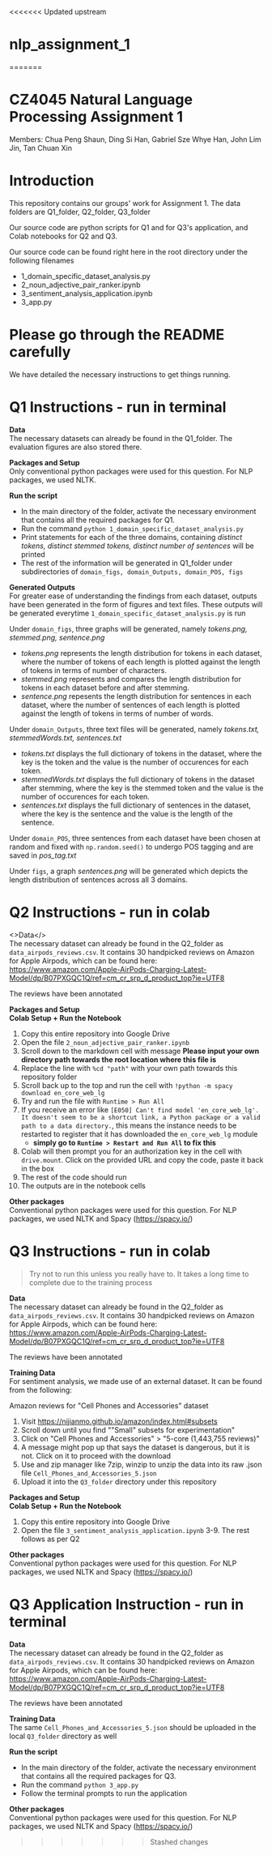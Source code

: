 <<<<<<< Updated upstream
# nlp_assignment_1
=======
# CZ4045 Natural Language Processing Assignment 1
Members: Chua Peng Shaun, Ding Si Han, Gabriel Sze Whye Han, John Lim Jin, Tan Chuan Xin

# Introduction
This repository contains our groups' work for Assignment 1. The data folders are Q1_folder, Q2_folder, Q3_folder

Our source code are python scripts for Q1 and for Q3's application, and Colab notebooks for Q2 and Q3.

Our source code can be found right here in the root directory under the following filenames
* 1_domain_specific_dataset_analysis.py
* 2_noun_adjective_pair_ranker.ipynb
* 3_sentiment_analysis_application.ipynb
* 3_app.py

# Please go through the README carefully
We have detailed the necessary instructions to get things running. 

# Q1 Instructions - run in terminal
<b>Data</b><br>
The necessary datasets can already be found in the Q1_folder. The evaluation figures are also stored there. 

<b>Packages and Setup</b><br>
Only conventional python packages were used for this question. For NLP packages, we used NLTK.

<b>Run the script</b><br>
* In the main directory of the folder, activate the necessary environment that contains all the required packages for Q1. 
* Run the command `python 1_domain_specific_dataset_analysis.py` 
* Print statements for each of the three domains, containing <i>distinct tokens, distinct stemmed tokens, distinct number of sentences</i> will be printed
* The rest of the information will be generated in Q1_folder under subdirectories of `domain_figs, domain_Outputs, domain_POS, figs`

<b>Generated Outputs</b><br>
For greater ease of understanding the findings from each dataset, outputs have been generated in the form of figures and text files. These outputs will be generated everytime `1_domain_specific_dataset_analysis.py` is run

Under `domain_figs`, three graphs will be generated, namely <i>tokens.png, stemmed.png, sentence.png</i> 
* <i>tokens.png</i> represents the length distribution for tokens in each dataset, where the number of tokens of each length is plotted against the length of tokens in terms of number of characters.
* <i>stemmed.png</i> represents and compares the length distribution for tokens in each dataset before and after stemming.
* <i>sentence.png</i> repesents the length distribution for sentences in each dataset, where the number of sentences of each length is plotted against the length of tokens in terms of number of words.

Under `domain_Outputs`, three text files will be generated, namely <i>tokens.txt, stemmedWords.txt, sentences.txt</i> 
* <i>tokens.txt</i> displays the full dictionary of tokens in the dataset, where the key is the token and the value is the number of occurences for each token.
* <i>stemmedWords.txt</i> displays the full dictionary of tokens in the dataset after stemming, where the key is the stemmed token and the value is the number of occurences for each token.
* <i>sentences.txt</i> displays the full dictionary of sentences in the dataset, where the key is the sentence and the value is the length of the sentence.

Under `domain_POS`, three sentences from each dataset have been chosen at random and fixed with `np.random.seed()` to undergo POS tagging and are saved in <i>pos_tag.txt</i>

Under `figs`, a graph <i>sentences.png</i> will be generated which depicts the length distribution of sentences across all 3 domains.


# Q2 Instructions - run in colab
<>Data</><br>
The necessary dataset can already be found in the Q2_folder as `data_airpods_reviews.csv`. It contains 30 handpicked reviews on Amazon for Apple Airpods, which can be found here: https://www.amazon.com/Apple-AirPods-Charging-Latest-Model/dp/B07PXGQC1Q/ref=cm_cr_srp_d_product_top?ie=UTF8

The reviews have been annotated 

<b>Packages and Setup</b><br>
<b>Colab Setup + Run the Notebook</b>
1. Copy this entire repository into Google Drive
2. Open the file `2_noun_adjective_pair_ranker.ipynb`
3. Scroll down to the markdown cell with message **Please input your own directory path towards the root location where this file is**
4. Replace the line with `%cd "path"` with your own path towards this repository folder 
5. Scroll back up to the top and run the cell with `!python -m spacy download en_core_web_lg`
6. Try and run the file with `Runtime > Run All`
7. If you receive an error like `[E050] Can't find model 'en_core_web_lg'. It doesn't seem to be a shortcut link, a Python package or a valid path to a data directory.`, this means the instance needs to be restarted to register that it has downloaded the `en_core_web_lg` module
    * <b>simply go to `Runtime > Restart and Run All` to fix this</b>
7. Colab will then prompt you for an authorization key in the cell with `drive.mount`. Click on the provided URL and copy the code, paste it back in the box
8. The rest of the code should run 
9. The outputs are in the notebook cells

<b>Other packages</b><br>
Conventional python packages were used for this question. For NLP packages, we used NLTK and Spacy (https://spacy.io/)



# Q3 Instructions - run in colab
> Try not to run this unless you really have to. It takes a long time to complete due to the training process

<b>Data</b><br>
The necessary dataset can already be found in the Q2_folder as `data_airpods_reviews.csv`. It contains 30 handpicked reviews on Amazon for Apple Airpods, which can be found here: https://www.amazon.com/Apple-AirPods-Charging-Latest-Model/dp/B07PXGQC1Q/ref=cm_cr_srp_d_product_top?ie=UTF8

The reviews have been annotated 

<b>Training Data</b><br>
For sentiment analysis, we made use of an external dataset. It can be found from the following:

Amazon reviews for "Cell Phones and Accessories" dataset
1. Visit https://nijianmo.github.io/amazon/index.html#subsets
2. Scroll down until you find ""Small" subsets for experimentation"
3. Click on "Cell Phones and Accessories"  >  "5-core (1,443,755 reviews)"
4. A message might pop up that says the dataset is dangerous, but it is not. Click on it to proceed with the download
5. Use and zip manager like 7zip, winzip to unzip the data into its raw .json file `Cell_Phones_and_Accessories_5.json`
6. Upload it into the `Q3_folder` directory under this repository


<b>Packages and Setup</b><br>
<b>Colab Setup + Run the Notebook</b>
1. Copy this entire repository into Google Drive
2. Open the file `3_sentiment_analysis_application.ipynb`
3-9. The rest follows as per Q2

<b>Other packages</b><br>
Conventional python packages were used for this question. For NLP packages, we used NLTK and Spacy (https://spacy.io/)




# Q3 Application Instruction - run in terminal
<b>Data</b><br>
The necessary dataset can already be found in the Q2_folder as `data_airpods_reviews.csv`. It contains 30 handpicked reviews on Amazon for Apple Airpods, which can be found here: https://www.amazon.com/Apple-AirPods-Charging-Latest-Model/dp/B07PXGQC1Q/ref=cm_cr_srp_d_product_top?ie=UTF8

The reviews have been annotated 

<b>Training Data</b><br>
The same `Cell_Phones_and_Accessories_5.json` should be uploaded in the local `Q3_folder` directory as well

<b>Run the script</b><br>
* In the main directory of the folder, activate the necessary environment that contains all the required packages for Q3. 
* Run the command `python 3_app.py` 
* Follow the terminal prompts to run the application 


<b>Other packages</b><br>
Conventional python packages were used for this question. For NLP packages, we used NLTK and Spacy (https://spacy.io/)
>>>>>>> Stashed changes
